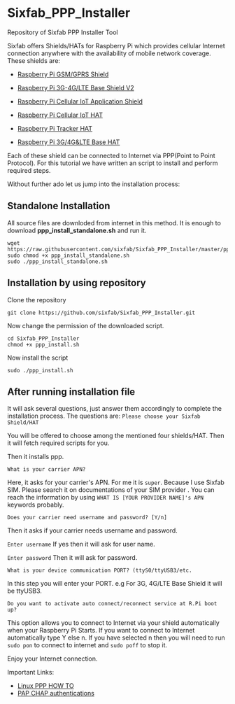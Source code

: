 # Sixfab_PPP_Installer
Repository of Sixfab PPP Installer Tool 

Sixfab offers Shields/HATs for Raspberry Pi which provides cellular Internet connection anywhere with the availability of mobile network coverage. These shields are:

* [Raspberry Pi GSM/GPRS Shield](https://www.sixfab.com/product/gsmgprs-shield/)

* [Raspberry Pi 3G-4G/LTE Base Shield V2](https://www.sixfab.com/product/raspberry-pi-3g-4glte-base-shield-v2/)

* [Raspberry Pi Cellular IoT Application Shield](https://www.sixfab.com/product/raspberry-pi-cellular-iot-application-hat/)

* [Raspberry Pi Cellular IoT HAT ](https://sixfab.com/product/raspberry-pi-lte-m-nb-iot-egprs-cellular-hat/) 

* [Raspberry Pi Tracker HAT ](https://sixfab.com/product/raspberry-pi-gprs-gps-tracker-hat/)

* [Raspberry Pi 3G/4G&LTE Base HAT](https://sixfab.com/product/raspberry-pi-base-hat-3g-4g-lte-minipcie-cards/)

Each of these shield can be connected to Internet via PPP(Point to Point Protocol). For this tutorial we have written an script to install and perform required steps.

Without further ado let us jump into the installation process:

## Standalone Installation

All source files are downloded from internet in this method. It is enough to download **ppp_install_standalone.sh** and run it.

```
wget https://raw.githubusercontent.com/sixfab/Sixfab_PPP_Installer/master/ppp_install_standalone.sh
sudo chmod +x ppp_install_standalone.sh
sudo ./ppp_install_standalone.sh
```

## Installation by using repository 

Clone the repository

`git clone https://github.com/sixfab/Sixfab_PPP_Installer.git` 

Now change the permission of the downloaded script.

```
cd Sixfab_PPP_Installer
chmod +x ppp_install.sh
```

Now install the script

`sudo ./ppp_install.sh`


## After running installation file
It will ask several questions, just answer them accordingly to complete the installation process. The questions are:
`Please choose your Sixfab Shield/HAT`
 
You will be offered to choose among the mentioned four shields/HAT. Then it will fetch required scripts for you. 

Then it installs ppp. 

`What is your carrier APN?`

Here, it asks for your carrier's APN. For me it is `super`. Because I use Sixfab SIM. Please search it on documentations of your SIM provider . You can reach the information by using `WHAT IS [YOUR PROVIDER NAME]'s APN` keywords probably.

`Does your carrier need username and password? [Y/n]`

Then it asks if your carrier needs username and password. 

`Enter username`
If yes then it will ask for user name.

`Enter password`
Then it will ask for password.

`What is your device communication PORT? (ttyS0/ttyUSB3/etc.`

In this step you will enter your PORT. e.g For 3G, 4G/LTE Base Shield it will be ttyUSB3.

`Do you want to activate auto connect/reconnect service at R.Pi boot up?`

This option allows you to connect to Internet via your shield automatically when your Raspberry Pi Starts. If you want to connect to Internet automatically type Y else n. If you have selected n then you will need to run `sudo pon` to connect to internet and `sudo poff` to stop it. 

Enjoy your Internet connection.

Important Links: 
* [Linux PPP HOW TO](https://tldp.org/HOWTO/PPP-HOWTO/index.html)
* [PAP CHAP authentications](https://tldp.org/HOWTO/PPP-HOWTO/pap.html)
